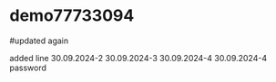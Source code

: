 # demo77733094

#updated again

added line
30.09.2024-2
30.09.2024-3
30.09.2024-4
30.09.2024-4 password

